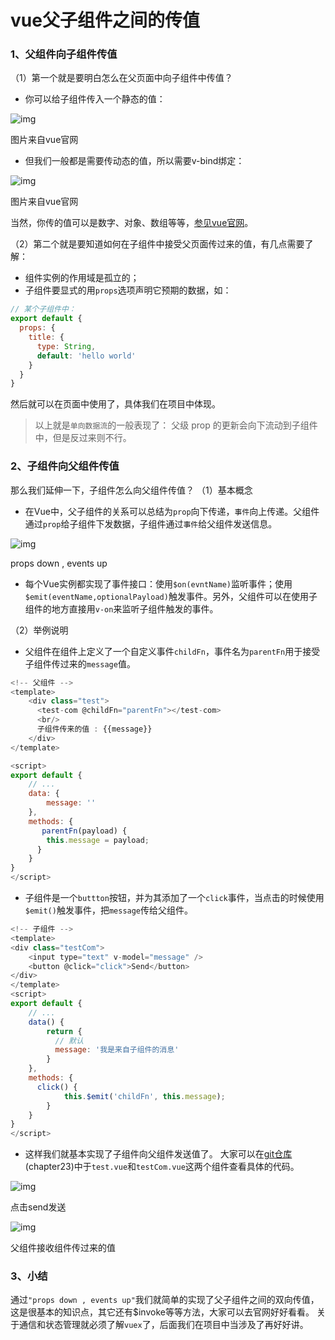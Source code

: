 # vue父子组件之间的传值

### 1、父组件向子组件传值

（1）第一个就是要明白怎么在父页面中向子组件中传值？

- 你可以给子组件传入一个静态的值：

![img](https://upload-images.jianshu.io/upload_images/2891127-60092a004be0dbba.png?imageMogr2/auto-orient/strip%7CimageView2/2/w/602/format/webp)

图片来自vue官网

- 但我们一般都是需要传动态的值，所以需要v-bind绑定：



![img](https://upload-images.jianshu.io/upload_images/2891127-aaf51402e79ff193.png?imageMogr2/auto-orient/strip%7CimageView2/2/w/599/format/webp)

图片来自vue官网

当然，你传的值可以是数字、对象、数组等等，[参见vue官网](https://cn.vuejs.org/v2/guide/components-props.html)。

（2）第二个就是要知道如何在子组件中接受父页面传过来的值，有几点需要了解：

- 组件实例的作用域是孤立的；
- 子组件要显式的用`props`选项声明它预期的数据，如：

```js
// 某个子组件中：
export default {
  props: {
    title: {
      type: String,
      default: 'hello world'
    }
  }
}
```

然后就可以在页面中使用了，具体我们在项目中体现。

> 以上就是`单向数据流`的一般表现了： 父级 prop 的更新会向下流动到子组件中，但是反过来则不行。

### 2、子组件向父组件传值

那么我们延伸一下，子组件怎么向父组件传值？
（1）基本概念

- 在Vue中，父子组件的关系可以总结为`prop`向下传递，`事件`向上传递。父组件通过`prop`给子组件下发数据，子组件通过`事件`给父组件发送信息。



![img](https://upload-images.jianshu.io/upload_images/2891127-591b88f49fb05f19.png?imageMogr2/auto-orient/strip%7CimageView2/2/w/246/format/webp)

props down , events up

- 每个Vue实例都实现了事件接口：使用`$on(evntName)`监听事件；使用`$emit(eventName,optionalPayload)`触发事件。另外，父组件可以在使用子组件的地方直接用`v-on`来监听子组件触发的事件。

（2）举例说明

- 父组件在组件上定义了一个自定义事件`childFn`，事件名为`parentFn`用于接受子组件传过来的`message`值。

```js
<!-- 父组件 -->
<template>
    <div class="test">
      <test-com @childFn="parentFn"></test-com>
      <br/> 
      子组件传来的值 : {{message}}
    </div>
</template>

<script>
export default {
    // ...
    data: {
        message: ''
    },
    methods: {
       parentFn(payload) {
        this.message = payload;
      }
    }
}
</script>
```

- 子组件是一个`buttton`按钮，并为其添加了一个`click`事件，当点击的时候使用`$emit()`触发事件，把`message`传给父组件。

```js
<!-- 子组件 -->
<template> 
<div class="testCom">
    <input type="text" v-model="message" />
    <button @click="click">Send</button>
</div>
</template>
<script>
export default {
    // ...
    data() {
        return {
          // 默认
          message: '我是来自子组件的消息'
        }
    },
    methods: {
      click() {
            this.$emit('childFn', this.message);
        }
    }    
}
</script>
```

- 这样我们就基本实现了子组件向父组件发送值了。
  大家可以在[git仓库](https://github.com/Ewall1106/mall)(chapter23)中于`test.vue`和`testCom.vue`这两个组件查看具体的代码。



![img](https://upload-images.jianshu.io/upload_images/2891127-c5db663c172ea735.png?imageMogr2/auto-orient/strip%7CimageView2/2/w/388/format/webp)

点击send发送



![img](https://upload-images.jianshu.io/upload_images/2891127-129823130a431ace.png?imageMogr2/auto-orient/strip%7CimageView2/2/w/391/format/webp)

父组件接收组件传过来的值

### 3、小结

通过`"props down , events up"`我们就简单的实现了父子组件之间的双向传值，这是很基本的知识点，其它还有$invoke等等方法，大家可以去官网好好看看。
关于通信和状态管理就必须了解`vuex`了，后面我们在项目中当涉及了再好好讲。